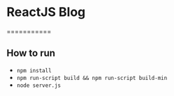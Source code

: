 # ReactJS Blog
===========

## How to run
* `npm install`
* `npm run-script build && npm run-script build-min`
* `node server.js`